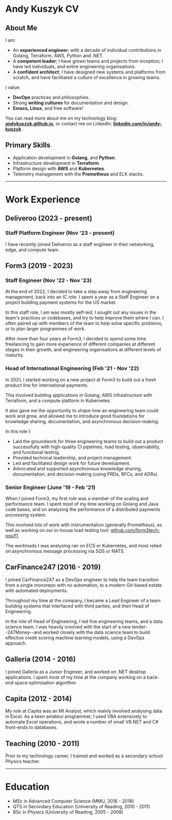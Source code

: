# Andy Kuszyk CV

## About Me
I am:

- An **experienced engineer**; with a decade of individual contributions in Golang, Terraform, AWS, Python and .NET.
- A **competent leader**; I have grown teams and projects from inception; I have led individuals, and entire engineering organisations.
- A **confident architect**; I have designed new systems and platforms from scratch, and have facilitated a culture of excellence in growing teams.

I value:

- **DevOps** practices and philosophies.
- Strong **writing cultures** for documentation and design.
- **Emacs, Linux**, and free software!

You can read more about me on my technology blog: [**andykuszyk.github.io**](https://andykuszyk.github.io), or contact me on LinkedIn: [**linkedin.com/in/andy-kuszyk**](https://www.linkedin.com/in/andy-kuszyk/)

## Primary Skills
- Application development in **Golang**, and **Python**.
- Infrastructure development in **Terraform**.
- Platform design with **AWS** and **Kubernetes**.
- Telemetry management with the **Prometheus** and ELK stacks.

---

# Work Experience
## Deliveroo (2023 - present)
### Staff Platform Engineer (Nov '23 - present)
I have recently joined Deliveroo as a staff engineer in their networking, edge, and compute team.

## Form3 (2019 - 2023)
### Staff Engineer (Nov '22 - Nov '23)
At the end of 2022, I decided to take a step away from engineering management, back into an IC role. I spent a year as a Staff Engineer on a project building payment systems for the US market.

In this staff role, I am was mostly self-led; I sought out any issues in the team's practices or codebases, and try to help improve them where I can. I often paired up with members of the team to help solve specific problems, or to plan larger programmes of work.

After more than four years at Form3, I decided to spend some time freelancing to gain more experience of different companies at different stages in their growth, and engineering organisations at different levels of maturity.

### Head of International Engineering (Feb '21 - Nov '22)
In 2021, I started working on a new project at Form3 to build out a fresh product line for international payments.

This involved building applications in Golang, AWS infrastructure with Terraform, and a compute platform in Kubernetes.

It also gave me the opportunity to shape how an engineering team could work and grow, and allowed me to introduce good foundations for knowledge sharing, documentation, and asynchronous decision-making.

In this role I:

- Laid the groundwork for three engineering teams to build out a product successfully with high-quality CI pipelines, load testing, observability, and functional testing.
- Provided technical leadership, and project management.
- Led and facilitated design work for future development.
- Advocated and supported asynchronous knowledge sharing, documentation, and decision-making (using PRDs, RFCs, and ADRs).

### Senior Engineer (June '19 - Feb '21)
When I joined Form3, my first role was a member of the scaling and performance team. I spent most of my time working on Golang and Java code bases, and on analysing the performance of a distributed payments processing system.

This involved lots of work with instrumentation (generally Prometheus), as well as working on our in-house load testing tool: [github.com/form3tech-oss/f1](https://github.com/form3tech-oss/f1).

The workloads I was analysing ran on ECS or Kubernetes, and most relied on asynchronous message processing via SQS or NATS.

## CarFinance247 (2016 - 2019)
I joined CarFinance247 as a DevOps engineer to help the team transition from a single monorepo with no automation, to a modern Git-based estate with automated deployments.

Throughout my time at the company, I became a Lead Engineer of a team building systems that interfaced with third parties, and then Head of Engineering.

In the role of Head of Engineering, I led five engineering teams, and a data science team. I was heavily involved with the start of a new lender--247Money--and worked closely with the data science team to build effective credit scoring machine learning models, using a DevOps approach.

## Galleria (2014 - 2016)
I joined Galleria as a Junior Engineer, and worked on .NET desktop applications. I spent most of my time at the company working on a back-end space optimisation algorithm.

## Capita (2012 - 2014)
My role at Capita was an MI Analyst, which mainly involved analysing data in Excel. As a keen amateur programmer, I used VBA extensively to automate Excel operations, and wrote a number of small VB.NET and C# front-ends to databases.

## Teaching (2010 - 2011)
Prior to my technology career, I trained and worked as a secondary school Physics teacher.

---

# Education
- MSc in Advanced Computer Science (MMU, 2016 - 2018)
- QTS in Secondary Education (University of Reading, 2010 - 2011)
- BSc in Physics (University of Reading, 2005 - 2008)
